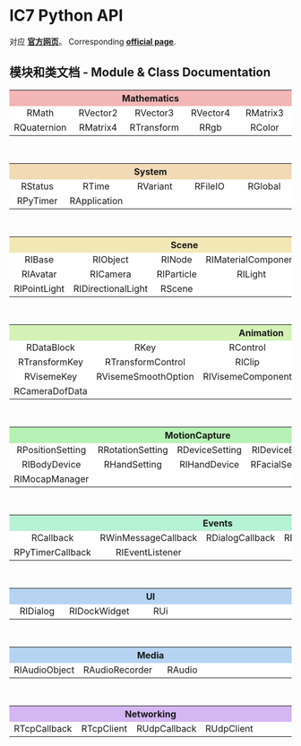 # IC7 Python API
对应 [**官方网页**](https://wiki.reallusion.com/IC_Python_API)。
Corresponding [**official page**](https://wiki.reallusion.com/IC_Python_API).

## 模块和类文档 - Module & Class Documentation
<table width="100%" style="text-align:center;">
    <tr>
        <th colspan="5" style="background-color: #f2b6b6;"> Mathematics </th>
    </tr>
    <tr>
        <td style="background-color:white; width:20%;"> RMath </td>
        <td style="background-color:white; width:20%;"> RVector2 </td>
        <td style="background-color:white; width:20%;"> RVector3 </td>
        <td style="background-color:white; width:20%;"> RVector4 </td>
        <td style="background-color:white; width:20%;"> RMatrix3 </td>
    </tr>
    <tr>
        <td style="background-color:white; width:20%;"> RQuaternion </td>
        <td style="background-color:white; width:20%;"> RMatrix4 </td>
        <td style="background-color:white; width:20%;"> RTransform </td>
        <td style="background-color:white; width:20%;"> RRgb </td>
        <td style="background-color:white; width:20%;"> RColor </td>
    </tr>
</table>
</br>
<table width="100%" style="text-align:center;">
    <tr>
        <th colspan="5" style="background-color: #f2dab6;"> System </th>
    </tr>
    <tr>
        <td style="background-color:white; width:20%;"> RStatus </td>
        <td style="background-color:white; width:20%;"> RTime </td>
        <td style="background-color:white; width:20%;"> RVariant </td>
        <td style="background-color:white; width:20%;"> RFileIO </td>
        <td style="background-color:white; width:20%;"> RGlobal </td>
    </tr>
    <tr>
        <td style="background-color:white; width:20%;"> RPyTimer </td>
        <td style="background-color:white; width:20%;"> RApplication </td>
        <td style="background-color:white; width:20%;">  </td>
        <td style="background-color:white; width:20%;">  </td>
        <td style="background-color:white; width:20%;">  </td>
    </tr>
</table>
</br>
<table width="100%" style="text-align:center;">
    <tr>
        <th colspan="5" style="background-color: #f2e8b6;"> Scene </th>
    </tr>
    <tr>
        <td style="background-color:white; width:20%;"> RIBase </td>
        <td style="background-color:white; width:20%;"> RIObject </td>
        <td style="background-color:white; width:20%;"> RINode </td>
        <td style="background-color:white; width:20%;"> RIMaterialComponent </td>
        <td style="background-color:white; width:20%;"> RIProp </td>
    </tr>
    <tr>
        <td style="background-color:white; width:20%;"> RIAvatar </td>
        <td style="background-color:white; width:20%;"> RICamera </td>
        <td style="background-color:white; width:20%;"> RIParticle </td>
        <td style="background-color:white; width:20%;"> RILight </td>
        <td style="background-color:white; width:20%;"> RISpotLight </td>
    </tr>
    <tr>
        <td style="background-color:white; width:20%;"> RIPointLight </td>
        <td style="background-color:white; width:20%;"> RIDirectionalLight </td>
        <td style="background-color:white; width:20%;"> RScene </td>
        <td style="background-color:white; width:20%;"> </td>
        <td style="background-color:white; width:20%;"> </td>
    </tr>
</table>
</br>
<table width="100%" style="text-align:center;">
    <tr>
        <th colspan="5" style="background-color: #d4f2b6;"> Animation </th>
    </tr>
    <tr>
        <td style="background-color:white; width:20%;"> RDataBlock </td>
        <td style="background-color:white; width:20%;"> RKey </td>
        <td style="background-color:white; width:20%;"> RControl </td>
        <td style="background-color:white; width:20%;"> RFloatKey </td>
        <td style="background-color:white; width:20%;"> RFloatControl </td>
    </tr>
    <tr>
        <td style="background-color:white; width:20%;"> RTransformKey </td>
        <td style="background-color:white; width:20%;"> RTransformControl </td>
        <td style="background-color:white; width:20%;"> RlClip </td>
        <td style="background-color:white; width:20%;"> RISkeletonComponent </td>
        <td style="background-color:white; width:20%;"> RIHikEffectorComponent </td>
    </tr>
    <tr>
        <td style="background-color:white; width:20%;"> RVisemeKey </td>
        <td style="background-color:white; width:20%;"> RVisemeSmoothOption </td>
        <td style="background-color:white; width:20%;"> RIVisemeComponent </td>
        <td style="background-color:white; width:20%;"> RIMorphComponent </td>
        <td style="background-color:white; width:20%;"> RIFaceComponent </td>
    </tr>
    <tr>
        <td style="background-color:white; width:20%;"> RCameraDofData </td>
        <td style="background-color:white; width:20%;">  </td>
        <td style="background-color:white; width:20%;">  </td>
        <td style="background-color:white; width:20%;">  </td>
        <td style="background-color:white; width:20%;">  </td>
    </tr>
</table>
</br>
<table width="100%" style="text-align:center;">
    <tr>
        <th colspan="5" style="background-color: #b6f2b6;"> MotionCapture </th>
    </tr>
    <tr>
        <td style="background-color:white; width:20%;"> RPositionSetting </td>
        <td style="background-color:white; width:20%;"> RRotationSetting </td>
        <td style="background-color:white; width:20%;"> RDeviceSetting </td>
        <td style="background-color:white; width:20%;"> RIDeviceBase </td>
        <td style="background-color:white; width:20%;"> RBodySetting </td>
    </tr>
    <tr>
        <td style="background-color:white; width:20%;"> RIBodyDevice </td>
        <td style="background-color:white; width:20%;"> RHandSetting </td>
        <td style="background-color:white; width:20%;"> RIHandDevice </td>
        <td style="background-color:white; width:20%;"> RFacialSetting </td>
        <td style="background-color:white; width:20%;"> RIFacialDevice </td>
    </tr>
    <tr>
        <td style="background-color:white; width:20%;"> RIMocapManager </td>
        <td style="background-color:white; width:20%;">  </td>
        <td style="background-color:white; width:20%;">  </td>
        <td style="background-color:white; width:20%;">  </td>
        <td style="background-color:white; width:20%;">  </td>
    </tr>
</table>
</br>
<table width="100%" style="text-align:center;">
    <tr>
        <th colspan="5" style="background-color: #b6f2d4;"> Events </th>
    </tr>
    <tr>
        <td style="background-color:white; width:20%;"> RCallback </td>
        <td style="background-color:white; width:20%;"> RWinMessageCallback </td>
        <td style="background-color:white; width:20%;"> RDialogCallback </td>
        <td style="background-color:white; width:20%;"> REventCallback </td>
        <td style="background-color:white; width:20%;"> REventHandler </td>
    </tr>
    <tr>
        <td style="background-color:white; width:20%;"> RPyTimerCallback </td>
        <td style="background-color:white; width:20%;"> RIEventListener  </td>
        <td style="background-color:white; width:20%;">  </td>
        <td style="background-color:white; width:20%;">  </td>
        <td style="background-color:white; width:20%;">  </td>
    </tr>
</table>
</br>
<table width="100%" style="text-align:center;">
    <tr>
        <th colspan="5" style="background-color: #b6d4f2;"> UI </th>
    </tr>
    <tr>
        <td style="background-color:white; width:20%;"> RIDialog  </td>
        <td style="background-color:white; width:20%;"> RIDockWidget </td>
        <td style="background-color:white; width:20%;"> RUi </td>
        <td style="background-color:white; width:20%;">  </td>
        <td style="background-color:white; width:20%;">  </td>
    </tr>
</table>
</br>
<table width="100%" style="text-align:center;">
    <tr>
        <th colspan="5" style="background-color: #b6d4f2;"> Media </th>
    </tr>
    <tr>
        <td style="background-color:white; width:20%;"> RIAudioObject </td>
        <td style="background-color:white; width:20%;"> RAudioRecorder </td>
        <td style="background-color:white; width:20%;"> RAudio </td>
        <td style="background-color:white; width:20%;">  </td>
        <td style="background-color:white; width:20%;">  </td>
    </tr>
</table>
</br>
<table width="100%" style="text-align:center;">
    <tr>
        <th colspan="5" style="background-color: #d4b6f2;"> Networking </th>
    </tr>
    <tr>
        <td style="background-color:white; width:20%;"> RTcpCallback </td>
        <td style="background-color:white; width:20%;"> RTcpClient </td>
        <td style="background-color:white; width:20%;"> RUdpCallback </td>
        <td style="background-color:white; width:20%;"> RUdpClient </td>
        <td style="background-color:white; width:20%;">  </td>
    </tr>
</table>